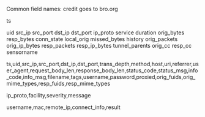 Common field names: credit goes to bro.org

ts

uid
src_ip
src_port
dst_ip
dst_port
ip_proto
service
duration
orig_bytes
resp_bytes
conn_state
local_orig
missed_bytes
history
orig_packets
orig_ip_bytes
resp_packets
resp_ip_bytes
tunnel_parents
orig_cc
resp_cc
sensorname

ts,uid,src_ip,src_port,dst_ip,dst_port,trans_depth,method,host,uri,referrer,user_agent,request_body_len,response_body_len,status_code,status_msg,info_code,info_msg,filename,tags,username,password,proxied,orig_fuids,orig_mime_types,resp_fuids,resp_mime_types

ip_proto,facility,severity,message

username,mac,remote_ip,connect_info,result
